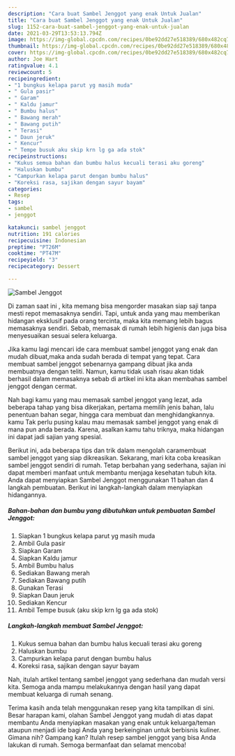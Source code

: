 ```yaml
---
description: "Cara buat Sambel Jenggot yang enak Untuk Jualan"
title: "Cara buat Sambel Jenggot yang enak Untuk Jualan"
slug: 1152-cara-buat-sambel-jenggot-yang-enak-untuk-jualan
date: 2021-03-29T13:53:13.794Z
image: https://img-global.cpcdn.com/recipes/0be92dd27e518389/680x482cq70/sambel-jenggot-foto-resep-utama.jpg
thumbnail: https://img-global.cpcdn.com/recipes/0be92dd27e518389/680x482cq70/sambel-jenggot-foto-resep-utama.jpg
cover: https://img-global.cpcdn.com/recipes/0be92dd27e518389/680x482cq70/sambel-jenggot-foto-resep-utama.jpg
author: Joe Hart
ratingvalue: 4.1
reviewcount: 5
recipeingredient:
- "1 bungkus kelapa parut yg masih muda"
- " Gula pasir"
- " Garam"
- " Kaldu jamur"
- " Bumbu halus"
- " Bawang merah"
- " Bawang putih"
- " Terasi"
- " Daun jeruk"
- " Kencur"
- " Tempe busuk aku skip krn lg ga ada stok"
recipeinstructions:
- "Kukus semua bahan dan bumbu halus kecuali terasi aku goreng"
- "Haluskan bumbu"
- "Campurkan kelapa parut dengan bumbu halus"
- "Koreksi rasa, sajikan dengan sayur bayam"
categories:
- Resep
tags:
- sambel
- jenggot

katakunci: sambel jenggot 
nutrition: 191 calories
recipecuisine: Indonesian
preptime: "PT26M"
cooktime: "PT47M"
recipeyield: "3"
recipecategory: Dessert

---
```



![Sambel Jenggot](https://img-global.cpcdn.com/recipes/0be92dd27e518389/680x482cq70/sambel-jenggot-foto-resep-utama.jpg)

Di zaman  saat ini , kita memang bisa mengorder masakan siap saji tanpa mesti repot memasaknya sendiri. Tapi, untuk anda yang mau memberikan hidangan eksklusif pada orang tercinta, maka kita memang lebih bagus memasaknya sendiri. Sebab, memasak di rumah lebih higienis dan juga bisa menyesuaikan sesuai selera keluarga.

Jika kamu lagi mencari ide cara membuat sambel jenggot yang enak dan mudah dibuat,maka anda sudah berada di tempat yang tepat. Cara membuat sambel jenggot  sebenarnya gampang dibuat jika anda membuatnya dengan teliti. Namun, kamu tidak usah risau akan tidak berhasil dalam memasaknya 
sebab di artikel ini kita akan membahas sambel jenggot dengan cermat.  



Nah bagi kamu yang mau memasak sambel jenggot yang lezat, ada beberapa tahap yang bisa dikerjakan, pertama memilih jenis bahan, lalu penentuan bahan segar, hingga cara membuat dan menghidangkannya. kamu Tak perlu pusing kalau mau memasak sambel jenggot yang enak di mana pun anda berada. Karena, asalkan kamu  tahu triknya, maka hidangan ini dapat jadi sajian yang spesial.

Berikut ini, ada beberapa tips dan trik dalam mengolah caramembuat sambel jenggot yang siap dikreasikan. Sekarang, mari kita coba kreasikan sambel jenggot sendiri di rumah. Tetap berbahan yang sederhana, sajian ini dapat memberi manfaat untuk membantu menjaga kesehatan tubuh kita. Anda dapat menyiapkan Sambel Jenggot menggunakan 11 bahan dan 4 langkah pembuatan. Berikut ini langkah-langkah dalam menyiapkan hidangannya.

<!--inarticleads1-->

##### Bahan-bahan dan bumbu yang dibutuhkan untuk pembuatan Sambel Jenggot:

1. Siapkan 1 bungkus kelapa parut yg masih muda
1. Ambil  Gula pasir
1. Siapkan  Garam
1. Siapkan  Kaldu jamur
1. Ambil  Bumbu halus
1. Sediakan  Bawang merah
1. Sediakan  Bawang putih
1. Gunakan  Terasi
1. Siapkan  Daun jeruk
1. Sediakan  Kencur
1. Ambil  Tempe busuk (aku skip krn lg ga ada stok)




<!--inarticleads2-->

##### Langkah-langkah membuat Sambel Jenggot:

1. Kukus semua bahan dan bumbu halus kecuali terasi aku goreng
1. Haluskan bumbu
1. Campurkan kelapa parut dengan bumbu halus
1. Koreksi rasa, sajikan dengan sayur bayam




Nah, itulah artikel tentang  sambel jenggot  yang sederhana dan mudah versi kita. Semoga anda mampu melakukannya dengan hasil yang dapat membuat keluarga di rumah senang. 

Terima kasih anda telah menggunakan resep yang kita tampilkan di sini. Besar harapan kami, olahan  Sambel Jenggot yang mudah di atas dapat membantu Anda menyiapkan masakan yang enak untuk keluarga/teman ataupun menjadi ide bagi Anda yang berkeinginan untuk berbisnis kuliner. Gimana nih? Gampang kan? Itulah resep sambel jenggot yang bisa Anda lakukan di rumah. Semoga bermanfaat dan selamat mencoba!


